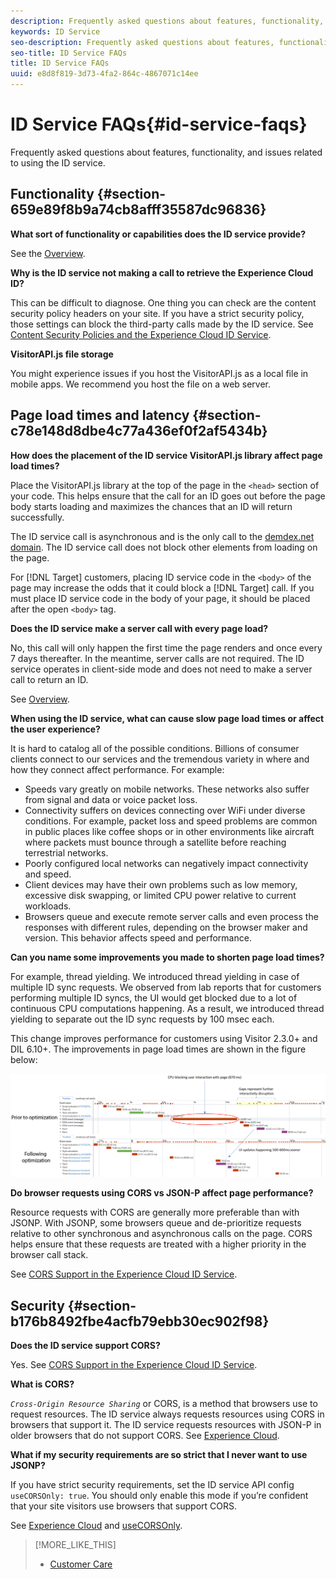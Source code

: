 ```yaml
---
description: Frequently asked questions about features, functionality, and issues related to using the ID service.
keywords: ID Service
seo-description: Frequently asked questions about features, functionality, and issues related to using the ID service.
seo-title: ID Service FAQs
title: ID Service FAQs
uuid: e8d8f819-3d73-4fa2-864c-4867071c14ee
---
```


# ID Service FAQs{#id-service-faqs}

Frequently asked questions about features, functionality, and issues related to using the ID service.

## Functionality {#section-659e89f8b9a74cb8afff35587dc96836}

**What sort of functionality or capabilities does the ID service provide?**

See the [Overview](../introduction/mcvid-overview.md).

**Why is the ID service not making a call to retrieve the Experience Cloud ID?**

This can be difficult to diagnose. One thing you can check are the content security policy headers on your site. If you have a strict security policy, those settings can block the third-party calls made by the ID service. See [Content Security Policies and the Experience Cloud ID Service](../reference/mcvid-csp.md#concept-968c423a7392479db0a0d821ae9783e3).

**VisitorAPI.js file storage**

You might experience issues if you host the VisitorAPI.js as a local file in mobile apps. We recommend you host the file on a web server.

## Page load times and latency {#section-c78e148d8dbe4c77a436ef0f2af5434b}

**How does the placement of the ID service VisitorAPI.js library affect page load times?**

Place the VisitorAPI.js library at the top of the page in the `<head>` section of your code. This helps ensure that the call for an ID goes out before the page body starts loading and maximizes the chances that an ID will return successfully.

The ID service call is asynchronous and is the only call to the [demdex.net domain](https://marketing.adobe.com/resources/help/en_US/aam/demdex-calls.html). The ID service call does not block other elements from loading on the page.

For [!DNL Target] customers, placing ID service code in the `<body>` of the page may increase the odds that it could block a [!DNL Target] call. If you must place ID service code in the body of your page, it should be placed after the open `<body>` tag.

**Does the ID service make a server call with every page load?**

No, this call will only happen the first time the page renders and once every 7 days thereafter. In the meantime, server calls are not required. The ID service operates in client-side mode and does not need to make a server call to return an ID.

See [Overview](../introduction/mcvid-overview.md).

**When using the ID service, what can cause slow page load times or affect the user experience?**

It is hard to catalog all of the possible conditions. Billions of consumer clients connect to our services and the tremendous variety in where and how they connect affect performance. For example:

* Speeds vary greatly on mobile networks. These networks also suffer from signal and data or voice packet loss. 
* Connectivity suffers on devices connecting over WiFi under diverse conditions. For example, packet loss and speed problems are common in public places like coffee shops or in other environments like aircraft where packets must bounce through a satellite before reaching terrestrial networks. 
* Poorly configured local networks can negatively impact connectivity and speed. 
* Client devices may have their own problems such as low memory, excessive disk swapping, or limited CPU power relative to current workloads. 
* Browsers queue and execute remote server calls and even process the responses with different rules, depending on the browser maker and version. This behavior affects speed and performance.

**Can you name some improvements you made to shorten page load times?**

For example, thread yielding. We introduced thread yielding in case of multiple ID sync requests. We observed from lab reports that for customers performing multiple ID syncs, the UI would get blocked due to a lot of continuous CPU computations happening. As a result, we introduced thread yielding to separate out the ID sync requests by 100 msec each.

This change improves performance for customers using Visitor 2.3.0+ and DIL 6.10+. The improvements in page load times are shown in the figure below:

![](assets/id_sync_improvements_copy.png)

**Do browser requests using CORS vs JSON-P affect page performance?**

Resource requests with CORS are generally more preferable than with JSONP. With JSONP, some browsers queue and de-prioritize requests relative to other synchronous and asynchronous calls on the page. CORS helps ensure that these requests are treated with a higher priority in the browser call stack.

See [CORS Support in the Experience Cloud ID Service](../reference/mcvid-cors.md#concept-6c280446990d46d88ba9da15d2dcc758).

## Security {#section-b176b8492fbe4acfb79ebb30ec902f98}

**Does the ID service support CORS?**

Yes. See [CORS Support in the Experience Cloud ID Service](../reference/mcvid-cors.md#concept-6c280446990d46d88ba9da15d2dcc758).

**What is CORS?**

*`Cross-Origin Resource Sharing`* or CORS, is a method that browsers use to request resources. The ID service always requests resources using CORS in browsers that support it. The ID service requests resources with JSON-P in older browsers that do not support CORS. See [Experience Cloud](../reference/mcvid-cors.md#concept-6c280446990d46d88ba9da15d2dcc758).

**What if my security requirements are so strict that I never want to use JSONP?**

If you have strict security requirements, set the ID service API config `useCORSOnly: true`. You should only enable this mode if you’re confident that your site visitors use browsers that support CORS.

See [Experience Cloud](../reference/mcvid-cors.md#concept-6c280446990d46d88ba9da15d2dcc758) and [useCORSOnly](../library/function-vars/mcvid-use-cors-only.md#reference-8a9a143d838b48d6b23329b84b13e1fa). 

>[!MORE_LIKE_THIS]
>
>* [Customer Care](https://helpx.adobe.com/marketing-cloud/contact-support.html)
